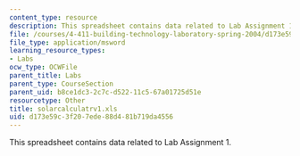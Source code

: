 ```yaml
---
content_type: resource
description: This spreadsheet contains data related to Lab Assignment 1.
file: /courses/4-411-building-technology-laboratory-spring-2004/d173e59c3f207ede88d481b719da4556_solarcalculatrv1.xls
file_type: application/msword
learning_resource_types:
- Labs
ocw_type: OCWFile
parent_title: Labs
parent_type: CourseSection
parent_uid: b8ce1dc3-2c7c-d522-11c5-67a01725d51e
resourcetype: Other
title: solarcalculatrv1.xls
uid: d173e59c-3f20-7ede-88d4-81b719da4556
---
```

This spreadsheet contains data related to Lab Assignment 1.

